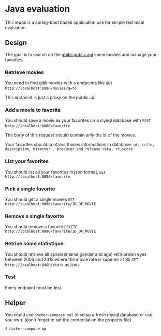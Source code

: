 # Java evaluation

This repos is a spring-boot based application use for simple technical evaluation.

## Design

The goal is to search on the [ghibli public api](https://ghibliapi.herokuapp.com/) some movies and manage your favorites.

### Retrieve movies

You need to find gibli movies with a endpoints like `GET http://localhost:8080/movies?q=to`.

This endpoint is just a proxy on the public api.

### Add a movie to favorite

You should save a movie as your favorites on a mysql database with `POST http://localhost:8080/favorite`.

The body of this request should contain *only* the id of the movies.

Your favorites should contains thoses informations in database: `id, title, description, director , producer and release data, rt_score`

### List your favorites

You should list all your favorites in json format. `GET http://localhost:8080/favorite`

### Pick a single favorite

You should get a single movies `GET http://localhost:8080/favorite/ID_OF_MOVIE`

### Remove a single favorite

You should remove a favorite `DELETE http://localhost:8080/favorite/ID_OF_MOVIE`

### Retrive some statistique

You should retrieve all species(name,gender and age) with brown eyes between 2006 and 2013 where the movie rate is superior at 85 `GET http://localhost:8080/stats` as json.

### Test

Every endpoint must be test.

## Helper

You could use `docker-compose.yml` to setup a fresh mysql database or use you own. (don't forget to set the credential on the property file)

```bash
$ docker-compose up
```



